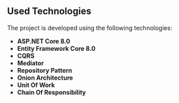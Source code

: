 ## Used Technologies

The project is developed using the following technologies:

- **ASP.NET Core 8.0**
- **Entity Framework Core 8.0**
- **CQRS**
- **Mediator**
- **Repository Pattern**
- **Onion Architecture**
- **Unit Of Work**
- **Chain Of Responsibility**
